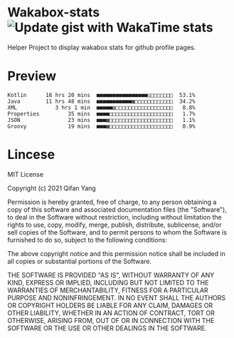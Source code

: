  # Wakabox-stats ![Update gist with WakaTime stats](https://github.com/underwindfall/wakabox-stats/workflows/Update%20gist%20with%20WakaTime%20stats/badge.svg)

  Helper Project to display wakabox stats for github profile pages. 
 # Preview 
  
  ```  
 Kotlin      18 hrs 20 mins  ■■■■■■■■■■■■■■■■◱□□□□□□□  53.1%
Java        11 hrs 48 mins  ■■■■■■■■■■■▦□□□□□□□□□□□□  34.2%
XML            3 hrs 1 min  ■■■■■▥□□□□□□□□□□□□□□□□□□   8.8%
Properties         35 mins  ■■■■□□□□□□□□□□□□□□□□□□□□   1.7%
JSON               23 mins  ■■■▦□□□□□□□□□□□□□□□□□□□□   1.1%
Groovy             19 mins  ■■■▦□□□□□□□□□□□□□□□□□□□□   0.9% 
 ``` 
  
 
 # Lincese 

  MIT License

  Copyright (c) 2021 Qifan Yang
  
  Permission is hereby granted, free of charge, to any person obtaining a copy
  of this software and associated documentation files (the "Software"), to deal
  in the Software without restriction, including without limitation the rights
  to use, copy, modify, merge, publish, distribute, sublicense, and/or sell
  copies of the Software, and to permit persons to whom the Software is
  furnished to do so, subject to the following conditions:
  
  The above copyright notice and this permission notice shall be included in all
  copies or substantial portions of the Software.
  
  THE SOFTWARE IS PROVIDED "AS IS", WITHOUT WARRANTY OF ANY KIND, EXPRESS OR
  IMPLIED, INCLUDING BUT NOT LIMITED TO THE WARRANTIES OF MERCHANTABILITY,
  FITNESS FOR A PARTICULAR PURPOSE AND NONINFRINGEMENT. IN NO EVENT SHALL THE
  AUTHORS OR COPYRIGHT HOLDERS BE LIABLE FOR ANY CLAIM, DAMAGES OR OTHER
  LIABILITY, WHETHER IN AN ACTION OF CONTRACT, TORT OR OTHERWISE, ARISING FROM,
  OUT OF OR IN CONNECTION WITH THE SOFTWARE OR THE USE OR OTHER DEALINGS IN THE
  SOFTWARE.
